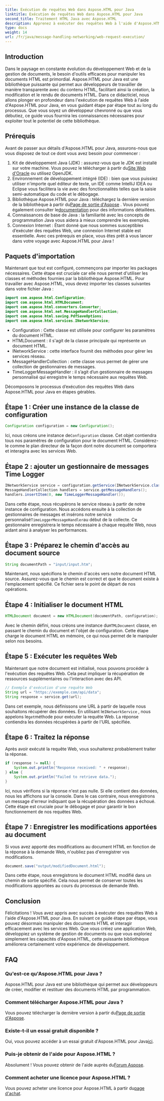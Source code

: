 ```yaml
---
title: Exécution de requêtes Web dans Aspose.HTML pour Java
linktitle: Exécution de requêtes Web dans Aspose.HTML pour Java
second_title: Traitement HTML Java avec Aspose.HTML
description: Apprenez à exécuter des requêtes Web à l'aide d'Aspose.HTML pour Java grâce à ce guide complet, étape par étape. Améliorez vos compétences en gestion de documents HTML.
type: docs
weight: 14
url: /fr/java/message-handling-networking/web-request-execution/
---
```

## Introduction
Dans le paysage en constante évolution du développement Web et de la gestion de documents, le besoin d'outils efficaces pour manipuler les documents HTML est primordial. Aspose.HTML pour Java est une bibliothèque puissante qui permet aux développeurs de travailler de manière transparente avec du contenu HTML, facilitant ainsi la création, la modification et le rendu de documents HTML. Dans ce didacticiel, nous allons plonger en profondeur dans l'exécution de requêtes Web à l'aide d'Aspose.HTML pour Java, en vous guidant étape par étape tout au long du processus. Que vous soyez un développeur chevronné ou que vous débutiez, ce guide vous fournira les connaissances nécessaires pour exploiter tout le potentiel de cette bibliothèque.
## Prérequis
Avant de passer aux détails d'Aspose.HTML pour Java, assurons-nous que vous disposez de tout ce dont vous avez besoin pour commencer :
1.  Kit de développement Java (JDK) : assurez-vous que le JDK est installé sur votre machine. Vous pouvez le télécharger à partir du[Site Web d'Oracle](https://www.oracle.com/java/technologies/javase-jdk11-downloads.html) ou utilisez OpenJDK.
2. Environnement de développement intégré (IDE) : bien que vous puissiez utiliser n'importe quel éditeur de texte, un IDE comme IntelliJ IDEA ou Eclipse vous facilitera la vie avec des fonctionnalités telles que la saisie semi-automatique du code et le débogage.
3.  Bibliothèque Aspose.HTML pour Java : téléchargez la dernière version de la bibliothèque à partir du[Page de sortie d'Aspose](https://releases.aspose.com/html/java/) . Vous pouvez également consulter le[documentation](https://reference.aspose.com/html/java/) pour des informations détaillées.
4. Connaissances de base de Java : la familiarité avec les concepts de programmation Java vous aidera à mieux comprendre les exemples.
5. Connexion Internet : Étant donné que nous sommes susceptibles d’exécuter des requêtes Web, une connexion Internet stable est essentielle.
Avec ces prérequis en place, vous êtes prêt à vous lancer dans votre voyage avec Aspose.HTML pour Java !
## Paquets d'importation
Maintenant que tout est configuré, commençons par importer les packages nécessaires. Cette étape est cruciale car elle nous permet d'utiliser les classes et méthodes fournies par la bibliothèque Aspose.HTML.
Pour travailler avec Aspose.HTML, vous devez importer les classes suivantes dans votre fichier Java :
```java
import com.aspose.html.Configuration;
import com.aspose.html.HTMLDocument;
import com.aspose.html.converters.Converter;
import com.aspose.html.net.MessageHandlerCollection;
import com.aspose.html.saving.PdfSaveOptions;
import com.aspose.html.services.INetworkService;
```

- Configuration : Cette classe est utilisée pour configurer les paramètres du document HTML.
- HTMLDocument : il s'agit de la classe principale qui représente un document HTML.
- INetworkService : cette interface fournit des méthodes pour gérer les services réseau.
- MessageHandlerCollection : cette classe vous permet de gérer une collection de gestionnaires de messages.
- TimeLoggerMessageHandler : il s’agit d’un gestionnaire de messages personnalisé qui enregistre le temps nécessaire aux requêtes Web.

Décomposons le processus d’exécution des requêtes Web dans Aspose.HTML pour Java en étapes gérables.
## Étape 1 : Créer une instance de la classe de configuration
```java
Configuration configuration = new Configuration();
```

 Ici, nous créons une instance de`Configuration` classe. Cet objet contiendra tous nos paramètres de configuration pour le document HTML. Considérez-le comme le plan directeur de la façon dont notre document se comportera et interagira avec les services Web.
## Étape 2 : ajouter un gestionnaire de messages Time Logger
```java
INetworkService service = configuration.getService(INetworkService.class);
MessageHandlerCollection handlers = service.getMessageHandlers();
handlers.insertItem(0, new TimeLoggerMessageHandler());
```

 Dans cette étape, nous récupérons le service réseau à partir de notre instance de configuration. Nous accédons ensuite à la collection de gestionnaires de messages et insérons notre service personnalisé`TimeLoggerMessageHandler`au début de la collecte. Ce gestionnaire enregistrera le temps nécessaire à chaque requête Web, nous aidant ainsi à analyser les performances.
## Étape 3 : Préparez le chemin d'accès au document source
```java
String documentPath = "input/input.htm";
```

Maintenant, nous spécifions le chemin d'accès vers notre document HTML source. Assurez-vous que le chemin est correct et que le document existe à l'emplacement spécifié. Ce fichier sera le point de départ de nos opérations.
## Étape 4 : Initialiser le document HTML
```java
HTMLDocument document = new HTMLDocument(documentPath, configuration);
```

 Avec le chemin défini, nous créons une instance du`HTMLDocument` classe, en passant le chemin du document et l'objet de configuration. Cette étape charge le document HTML en mémoire, ce qui nous permet de le manipuler selon nos besoins.
## Étape 5 : Exécuter les requêtes Web
Maintenant que notre document est initialisé, nous pouvons procéder à l'exécution des requêtes Web. Cela peut impliquer la récupération de ressources supplémentaires ou l'interaction avec des API.
```java
// Exemple d'exécution d'une requête Web
String url = "https://exemple.com/api/data";
String response = service.get(url);
```

 Dans cet exemple, nous définissons une URL à partir de laquelle nous souhaitons récupérer des données. En utilisant le`INetworkService` , nous appelons le`get`méthode pour exécuter la requête Web. La réponse contiendra les données récupérées à partir de l'URL spécifiée.
## Étape 6 : Traitez la réponse
Après avoir exécuté la requête Web, vous souhaiterez probablement traiter la réponse.
```java
if (response != null) {
    System.out.println("Response received: " + response);
} else {
    System.out.println("Failed to retrieve data.");
}
```
Ici, nous vérifions si la réponse n'est pas nulle. Si elle contient des données, nous les affichons sur la console. Dans le cas contraire, nous enregistrons un message d'erreur indiquant que la récupération des données a échoué. Cette étape est cruciale pour le débogage et pour garantir le bon fonctionnement de nos requêtes Web.
## Étape 7 : Enregistrer les modifications apportées au document
Si vous avez apporté des modifications au document HTML en fonction de la réponse à la demande Web, n'oubliez pas d'enregistrer vos modifications.
```java
document.save("output/modifiedDocument.html");
```

Dans cette étape, nous enregistrons le document HTML modifié dans un chemin de sortie spécifié. Cela nous permet de conserver toutes les modifications apportées au cours du processus de demande Web.
## Conclusion
Félicitations ! Vous avez appris avec succès à exécuter des requêtes Web à l'aide d'Aspose.HTML pour Java. En suivant ce guide étape par étape, vous pouvez désormais manipuler des documents HTML et interagir efficacement avec les services Web. Que vous créiez une application Web, développiez un système de gestion de documents ou que vous exploriez simplement les capacités d'Aspose.HTML, cette puissante bibliothèque améliorera certainement votre expérience de développement.
## FAQ
### Qu'est-ce qu'Aspose.HTML pour Java ?
Aspose.HTML pour Java est une bibliothèque qui permet aux développeurs de créer, modifier et restituer des documents HTML par programmation.
### Comment télécharger Aspose.HTML pour Java ?
 Vous pouvez télécharger la dernière version à partir du[Page de sortie d'Aspose](https://releases.aspose.com/html/java/).
### Existe-t-il un essai gratuit disponible ?
 Oui, vous pouvez accéder à un essai gratuit d'Aspose.HTML pour Java[ici](https://releases.aspose.com/).
### Puis-je obtenir de l'aide pour Aspose.HTML ?
 Absolument ! Vous pouvez obtenir de l'aide auprès du[Forum Aspose](https://forum.aspose.com/c/html/29).
### Comment acheter une licence pour Aspose.HTML ?
 Vous pouvez acheter une licence pour Aspose.HTML à partir du[page d'achat](https://purchase.aspose.com/buy).